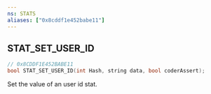 ```yaml
---
ns: STATS
aliases: ["0x8cddf1e452babe11"]
---
```

## STAT_SET_USER_ID

```c
// 0x8CDDF1E452BABE11
bool STAT_SET_USER_ID(int Hash, string data, bool coderAssert);
```

Set the value of an user id stat.


